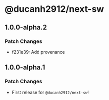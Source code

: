 # @ducanh2912/next-sw

## 1.0.0-alpha.2

### Patch Changes

- f231e39: Add provenance

## 1.0.0-alpha.1

### Patch Changes

- First release for `@ducanh2912/next-sw`!
